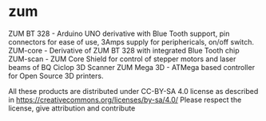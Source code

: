 # zum

ZUM BT 328 - Arduino UNO derivative with Blue Tooth support, pin connectors for ease of use, 3Amps supply for periphericals, on/off switch.
ZUM-core - Derivative of ZUM BT 328 with integrated Blue Tooth chip
ZUM-scan - ZUM Core Shield for control of stepper motors and laser beams of BQ Ciclop 3D Scanner
ZUM Mega 3D - ATMega based controller for Open Source 3D printers.

All these products are distributed under CC-BY-SA 4.0 license as described in https://creativecommons.org/licenses/by-sa/4.0/ Please respect the license, give attribution and contribute

